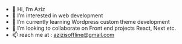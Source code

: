 - 👋 Hi, I’m Aziz
- 👀 I’m interested in web development  
- 🌱 I’m currently learning Wordpress custom theme development 
- 💞️ I’m looking to collaborate on Front end projects React, Next etc.
- 📫 reach me at : azizisoffline@gmail.com

<!---
aziz-codes/aziz-codes is a ✨ special ✨ repository because its `README.md` (this file) appears on your GitHub profile.
You can click the Preview link to take a look at your changes.
--->
